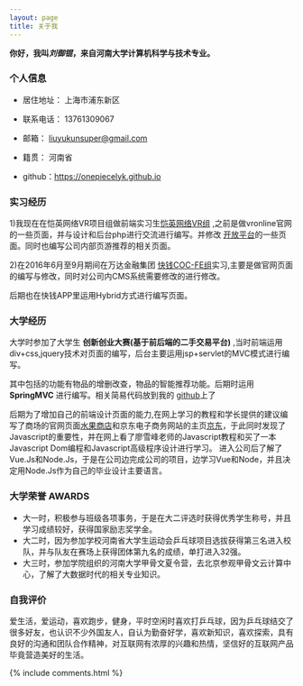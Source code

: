 ```yaml
---
layout: page
title: 关于我 
---
```


**你好，我叫*刘御锟*，来自河南大学计算机科学与技术专业。**

### 个人信息

 - 居住地址： 上海市浦东新区

 - 联系电话： 13761309067

 - 邮箱： liuyukunsuper@gmail.com

 - 籍贯： 河南省

 - github：https://onepiecelyk.github.io


### 实习经历

1)我现在在恺英网络VR项目组做前端实习生[恺英网络VR组](http://www.vronline.com/) ,之前是做vronline官网的一些页面，并与设计和后台php进行交流进行编写。并修改 [开放平台](open.vronline.com)的一些页面。同时也编写公司内部页游推荐的相关页面。

2)在2016年6月至9月期间在万达金融集团 [快钱COC-FE组](https://www.99bill.com/)实习,主要是做官网页面的编写与修改，同时对公司内CMS系统需要修改的进行修改。

后期也在快钱APP里运用Hybrid方式进行编写页面。

### 大学经历

大学时参加了大学生 **创新创业大赛(基于前后端的二手交易平台)** ,当时前端运用div+css,jquery技术对页面的编写，后台主要运用jsp+servlet的MVC模式进行编写。

其中包括的功能有物品的增删改查，物品的智能推荐功能。后期时运用 **SpringMVC** 进行编写。相关简易代码放到我的 [github](https://github.com/onepiecelyk/ebuy)上了

后期为了增加自己的前端设计页面的能力,在网上学习的教程和学长提供的建议编写了商场的官网页面[水果商店](https://github.com/onepiecelyk/FruitWorld)和京东电子商务网站的主页[京东](https://github.com/onepiecelyk/JDHomePage)，于此同时发现了Javascript的重要性，并在网上看了廖雪峰老师的Javascript教程和买了一本Javascript Dom编程和Javascript高级程序设计进行学习。
进入公司后了解了Vue.Js和Node.Js，于是在公司边完成公司的项目，边学习Vue和Node，并且决定用Node.Js作为自己的毕业设计主要语言。

### 大学荣誉 AWARDS

 - 大一时，积极参与班级各项事务，于是在大二评选时获得优秀学生称号，并且学习成绩较好，获得国家励志奖学金。
 - 大二时，因为参加学校河南省大学生运动会乒乓球项目选拔获得第三名进入校队，并与队友在赛场上获得团体第九名的成绩，单打进入32强。
 - 大三时，参加学院组织的河南大学甲骨文夏令营，去北京参观甲骨文云计算中心，了解了大数据时代的相关专业知识。

### 自我评价

爱生活，爱运动，喜欢跑步，健身，平时空闲时喜欢打乒乓球，因为乒乓球结交了很多好友，也认识不少外国友人，自认为勤奋好学，喜欢新知识，喜欢探索，具有良好的沟通和团队合作精神，对互联网有浓厚的兴趣和热情，坚信好的互联网产品毕竟营造美好的生活。



{% include comments.html %}



